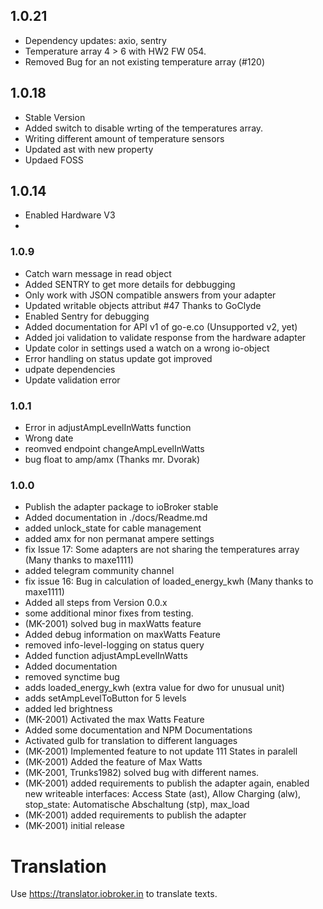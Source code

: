 ## 1.0.21
* Dependency updates: axio, sentry
* Temperature array 4 > 6 with HW2 FW 054.
* Removed Bug for an not existing temperature array (#120)
## 1.0.18
* Stable Version
* Added switch to disable wrting of the temperatures array.
* Writing different amount of temperature sensors
* Updated ast with new property
* Updaed FOSS

## 1.0.14
* Enabled Hardware V3
*

### 1.0.9
* Catch warn message in read object
* Added SENTRY to get more details for debbugging
* Only work with JSON compatible answers from your adapter
* Updated writable objects attribut #47 Thanks to GoClyde
* Enabled Sentry for debugging
* Added documentation for API v1 of go-e.co (Unsupported v2, yet)
* Added joi validation to validate response from the hardware adapter
* Update color in settings used a watch on a wrong io-object
* Error handling on status update got improved
* udpate dependencies
* Update validation error
### 1.0.1
* Error in adjustAmpLevelInWatts function
* Wrong date
* reomved endpoint changeAmpLevelInWatts
* bug float to amp/amx (Thanks mr. Dvorak)

### 1.0.0
* Publish the adapter package to ioBroker stable
* Added documentation in ./docs/Readme.md
* added unlock_state for cable management
* added amx for non permanat ampere settings
* fix Issue 17: Some adapters are not sharing the temperatures array (Many thanks to maxe1111)
* added telegram community channel
* fix issue 16: Bug in calculation of loaded_energy_kwh (Many thanks to maxe1111)
* Added all steps from Version 0.0.x
* some additional minor fixes from testing.
* (MK-2001) solved bug in maxWatts feature
* Added debug information on maxWatts Feature
* removed info-level-logging on status query
* Added function adjustAmpLevelInWatts
* Added documentation
* removed synctime bug
* adds loaded_energy_kwh (extra value for dwo for unusual unit)
* adds setAmpLevelToButton for 5 levels
* added led brightness
* (MK-2001) Activated the max Watts Feature
* Added some documentation and NPM Documentations
* Activated gulb for translation to different languages
* (MK-2001) Implemented feature to not update 111 States in paralell
* (MK-2001) Added the feature of Max Watts
* (MK-2001, Trunks1982) solved bug with different names.
* (MK-2001) added requirements to publish the adapter again, enabled new writeable interfaces: Access State (ast), Allow Charging (alw), stop_state: ​Automatische Abschaltung (stp), max_load
* (MK-2001) added requirements to publish the adapter
* (MK-2001) initial release

# Translation
Use https://translator.iobroker.in to translate texts.